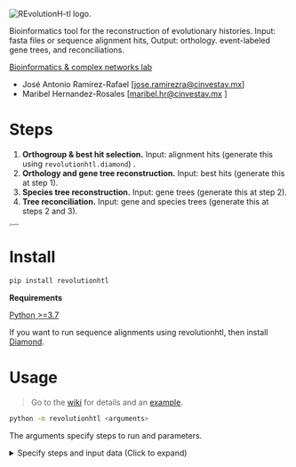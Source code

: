 ![REvolutionH-tl logo.](https://gitlab.com/jarr.tecn/revolutionh-tl/-/raw/master/docs/images/Logo_horizontal.png)

Bioinformatics tool for the reconstruction of evolutionary histories. Input: fasta files or sequence alignment hits, Output: orthology. event-labeled gene trees, and reconciliations.

[Bioinformatics & complex networks lab](https://ira.cinvestav.mx/ingenieriagenetica/dra-maribel-hernandez-rosales/bioinformatica-y-redes-complejas/)

- José Antonio Ramírez-Rafael [jose.ramirezra@cinvestav.mx]
- Maribel Hernandez-Rosales [maribel.hr@cinvestav.mx ]

# Steps

1. **Orthogroup & best hit selection.** Input: alignment hits (generate this using `revolutionhtl.diamond`) .
2. **Orthology and gene tree reconstruction.** Input: best hits (generate this at step 1).
3. **Species tree reconstruction.** Input: gene trees (generate this at step 2).
4. **Tree reconciliation.** Input: gene and species trees (generate this at steps 2 and 3).

<img src="https://gitlab.com/jarr.tecn/revolutionh-tl/-/raw/master/docs/images/revolution_diagram.png" alt="pipeline" style="zoom:25%;" />

# Install

```bash
pip install revolutionhtl
```

**Requirements**

[Python >=3.7 ](https://www.python.org/)

If you want to run sequence alignments using revolutionhtl, then install [Diamond](https://github.com/bbuchfink/diamond).

# Usage

> Go to the [wiki](https://gitlab.com/jarr.tecn/revolutionh-tl/-/blob/master/docs/wiki.md?ref_type=heads) for details and an [example](https://gitlab.com/jarr.tecn/revolutionh-tl/-/blob/master/docs/example.md?ref_type=heads).

```bash
python -m revolutionhtl <arguments>
```

The arguments specify steps to run and parameters.

<details>
  <summary>Specify steps and input data (Click to expand)</summary> 
  - `-h, --help` show this help message and exit
  - `-steps [int ...]` List of steps to run (default: 1 2 3 4).
  - `-alignment_h str, --alignment_hits str` Directory containing alignment hits, the input of step 1. (default: ./).
  - `-best_h str, --best_hits str` .tsv file containing best hits, the input of step 2. (default: use output of step 1).
  - `-T str, --gene_trees str`  .tsv file containing gene trees, the input of steps 3 and 4. (default: use output of step 2)
  - `-S str, --species_tree str` .nhx file containing a species tree, an input of step 4. (default: use output of step 3).
</details>


